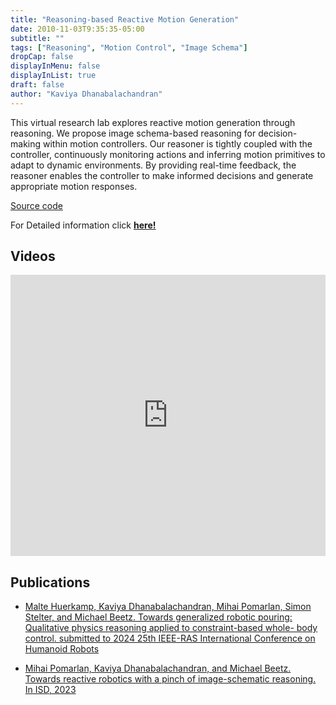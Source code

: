 ```yaml
---
title: "Reasoning-based Reactive Motion Generation"
date: 2010-11-03T9:35:35-05:00
subtitle: ""
tags: ["Reasoning", "Motion Control", "Image Schema"]
dropCap: false
displayInMenu: false
displayInList: true
draft: false
author: "Kaviya Dhanabalachandran"
---
```


This virtual research lab explores reactive motion generation through reasoning. We propose image schema-based reasoning for decision-making within motion controllers. Our reasoner is tightly coupled with the controller, continuously monitoring actions and inferring motion primitives to adapt to dynamic environments. By providing real-time feedback, the reasoner enables the controller to make informed decisions and generate appropriate motion responses.

<a class="btn btn-success" target="_blank" href="https://github.com/kaviyachandran/silkie_ros">Source code</a>

<div class="hidde-after-preview">
  For Detailed information click
  <a class="btn btn-success" target="_blank" href="reasoning-based-reactive-motion-generation"><b>here!</b></a>
</div>

<!--more-->

Videos
---

<iframe width="100%" height="450" src="https://www.youtube.com/embed/0wi6gHP-MFU?si=fTgjckZCvXlrWzsQ" title="YouTube video player" frameborder="0" allow="accelerometer; autoplay; clipboard-write; encrypted-media; gyroscope; picture-in-picture; web-share" referrerpolicy="strict-origin-when-cross-origin" allowfullscreen></iframe>

Publications
---

- [Malte Huerkamp, Kaviya Dhanabalachandran, Mihai Pomarlan, Simon Stelter, and Michael Beetz.
Towards generalized robotic pouring: Qualitative physics reasoning applied to constraint-based whole-
body control. submitted to 2024 25th IEEE-RAS International Conference on Humanoid Robots]()

- [Mihai Pomarlan, Kaviya Dhanabalachandran, and Michael Beetz. Towards reactive robotics with a
pinch of image-schematic reasoning. In ISD, 2023](https://ceur-ws.org/Vol-3511/paper_08.pdf)
